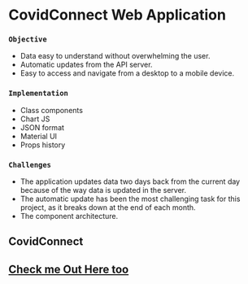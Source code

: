 # CovidConnect Web Application
 
### `Objective`
<ul>
 <li>Data easy to understand without overwhelming the user.</li>
<li>Automatic updates from the API server.</li>
<li>Easy to access and navigate from a desktop to a mobile device.</li>
</ul>

### `Implementation`
<ul>
    <li>Class components</li>
   <li>Chart JS</li>
   <li>JSON format</li>
    <li>Material UI</li>
    <li>Props history</li>
</ul>

### `Challenges`
<ul>
    <li>The application updates data two days back from the current day because of the way data is updated in the server.</li>
    <li>The automatic update has been the most challenging task for this project, as it breaks down at the end of each month.</li>
    <li>The component architecture.</li>
</ul>


## CovidConnect

  <h2><a href="https://covid-connect-git-main.braucalderon.vercel.app/" target="_blank">Check me Out Here too</a></h2>
  
